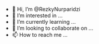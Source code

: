 - 👋 Hi, I’m @RezkyNurparidzi
- 👀 I’m interested in ...
- 🌱 I’m currently learning ...
- 💞️ I’m looking to collaborate on ...
- 📫 How to reach me ...

<!---
RezkyNurparidzi/RezkyNurparidzi is a ✨ special ✨ repository because its `README.md` (this file) appears on your GitHub profile.
You can click the Preview link to take a look at your changes.
--->
